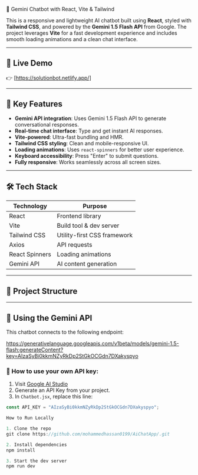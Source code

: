  🤖 Gemini Chatbot with React, Vite & Tailwind

This is a responsive and lightweight AI chatbot built using **React**, styled with **Tailwind CSS**, and powered by the **Gemini 1.5 Flash API** from Google. The project leverages **Vite** for a fast development experience and includes smooth loading animations and a clean chat interface.

---

## 🚀 Live Demo

👉 [https://solutionbot.netlify.app/]

---

## 📌 Key Features

-  **Gemini API integration**: Uses Gemini 1.5 Flash API to generate conversational responses.
-  **Real-time chat interface**: Type and get instant AI responses.
-  **Vite-powered**: Ultra-fast bundling and HMR.
-  **Tailwind CSS styling**: Clean and mobile-responsive UI.
-  **Loading animations**: Uses `react-spinners` for better user experience.
-  **Keyboard accessibility**: Press "Enter" to submit questions.
-  **Fully responsive**: Works seamlessly across all screen sizes.

---

## 🛠 Tech Stack

| Technology     | Purpose                     |
|----------------|-----------------------------|
| React          | Frontend library             |
| Vite           | Build tool & dev server      |
| Tailwind CSS   | Utility-first CSS framework  |
| Axios          | API requests                 |
| React Spinners | Loading animations           |
| Gemini API     | AI content generation        |

---

## 📂 Project Structure
----
## 🔑 Using the Gemini API

This chatbot connects to the following endpoint:

https://generativelanguage.googleapis.com/v1beta/models/gemini-1.5-flash:generateContent?key=AIzaSyBi0kkmNZyRkDp2StGkOCGdn7DXakyspyo


### 🔐 How to use your own API key:

1. Visit [Google AI Studio](https://ai.google.dev/)
2. Generate an API Key from your project.
3. In `Chatbot.jsx`, replace this line:

```js
const API_KEY = "AIzaSyBi0kkmNZyRkDp2StGkOCGdn7DXakyspyo";

How to Run Locally

1. Clone the repo
git clone https://github.com/mohammedhassan0199/AiChatApp/.git

2. Install dependencies
npm install

3. Start the dev server
npm run dev
